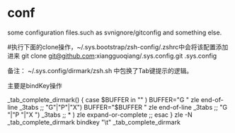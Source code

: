 conf
====

some configuration files.such as svnignore/gitconfig and something else.


#执行下面的clone操作，~/.sys.bootstrap/zsh-config/.zshrc中会将该配置添加进来
git clone git@github.com:xiangguoqiang/.sys.config.git .sys.config


备注：
~/.sys.config/dirmark/zsh.sh 中包换了Tab键提示的逻辑。

主要是bindKey操作


_tab_complete_dirmark()
{
    case $BUFFER in
        "" )
            BUFFER="G "
            zle end-of-line
            _3tabs
            ;;
        "G"|"P"|"X")
            BUFFER="$BUFFER "
            zle end-of-line
            _3tabs
            ;;
        "G "|"P "|"X ")
            _3tabs
            ;;
        * )
            zle expand-or-complete
            ;;
    esac
}
zle -N _tab_complete_dirmark
bindkey "\t" _tab_complete_dirmark
